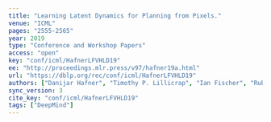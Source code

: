 ```yaml
---
title: "Learning Latent Dynamics for Planning from Pixels."
venue: "ICML"
pages: "2555-2565"
year: 2019
type: "Conference and Workshop Papers"
access: "open"
key: "conf/icml/HafnerLFVHLD19"
ee: "http://proceedings.mlr.press/v97/hafner19a.html"
url: "https://dblp.org/rec/conf/icml/HafnerLFVHLD19"
authors: ["Danijar Hafner", "Timothy P. Lillicrap", "Ian Fischer", "Ruben Villegas", "David Ha", "Honglak Lee", "James Davidson"]
sync_version: 3
cite_key: "conf/icml/HafnerLFVHLD19"
tags: ["DeepMind"]
---
```

